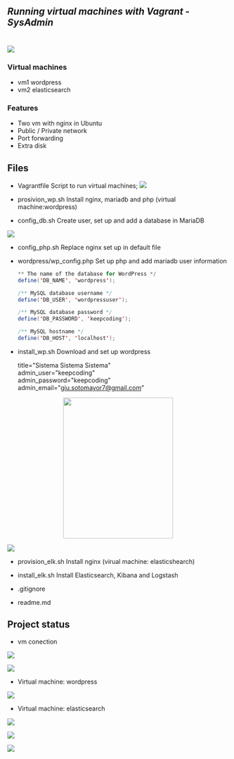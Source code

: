 ## _Running virtual machines with Vagrant - SysAdmin_
#
![](https://gitlab.com/gsotomayor/images_vm_vagrant/-/raw/main/vm_admin.png)

### Virtual machines
- vm1 wordpress
- vm2 elasticsearch

### Features
- Two vm with nginx in Ubuntu
- Public / Private network
- Port forwarding
- Extra disk

## Files
- Vagrantfile Script to run virtual machines;
![](https://gitlab.com/gsotomayor/images_vm_vagrant/-/raw/main/vm_admin.png)

- prosivion_wp.sh Install nginx, mariadb and php (virtual machine:wordpress)
- config_db.sh Create user, set up and add a database in MariaDB

![](https://gitlab.com/gsotomayor/images_vm_vagrant/-/raw/main/mariadb_ddbb.png)

- config_php.sh Replace nginx set up in default file

- wordpress/wp_config.php Set up php and add mariadb user information
    ```java
    ** The name of the database for WordPress */
    define('DB_NAME', 'wordpress');

    /** MySQL database username */
    define('DB_USER', 'wordpressuser');

    /** MySQL database password */
    define('DB_PASSWORD', 'keepcoding');

    /** MySQL hostname */
    define('DB_HOST', 'localhost');

- install_wp.sh Download and set up wordpress<br>
    
    title="Sistema Sistema Sistema"<br> admin_user="keepcoding"<br> admin_password="keepcoding"<br> 
    admin_email="giu.sotomayor7@gmail.com"

<center> <img src="https://gitlab.com/gsotomayor/images_vm_vagrant/-/raw/main/pantalla_wp.png" height="320" width="250"> </center> 

![](https://gitlab.com/gsotomayor/images_vm_vagrant/-/raw/main/dashboard_wp.png)

- provision_elk.sh Install nginx (virual machine: elasticshearch)

- install_elk.sh  Install Elasticsearch, Kibana and Logstash



- .gitignore

- readme.md

## Project status
- vm conection

![](https://gitlab.com/gsotomayor/images_vm_vagrant/-/raw/main/ssh_vm.png)

![](https://gitlab.com/gsotomayor/images_vm_vagrant/-/raw/main/ping_vm.png)

- Virtual machine: wordpress

![](https://gitlab.com/gsotomayor/images_vm_vagrant/-/raw/main/filebeat_status_wp.png)

- Virtual machine: elasticsearch

![](https://gitlab.com/gsotomayor/images_vm_vagrant/-/raw/main/logstash_status_es.png)

![](https://gitlab.com/gsotomayor/images_vm_vagrant/-/raw/main/elasticsearch_status_es.png)

![](https://gitlab.com/gsotomayor/images_vm_vagrant/-/raw/main/kibana_status_es.png)

